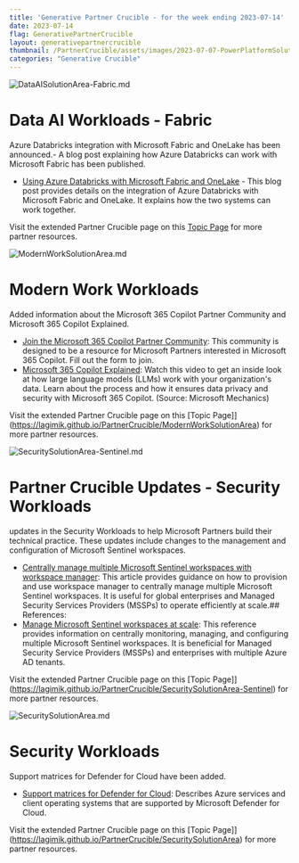 ```yaml
---
title: 'Generative Partner Crucible - for the week ending 2023-07-14'
date: 2023-07-14
flag: GenerativePartnerCrucible
layout: generativepartnercrucible
thumbnail: /PartnerCrucible/assets/images/2023-07-07-PowerPlatformSolutionArea.md-image.png
categories: "Generative Crucible"
---
```

![ DataAISolutionArea-Fabric.md ]( /PartnerCrucible/assets/images/2023-07-14-DataAISolutionArea-Fabric.md-image.png )

# Data AI Workloads - Fabric

Azure Databricks integration with Microsoft Fabric and OneLake has been announced.- A blog post explaining how Azure Databricks can work with Microsoft Fabric has been published.

- [Using Azure Databricks with Microsoft Fabric and OneLake](https://blog.fabric.microsoft.com/en-us/blog/using-azure-databricks-with-microsoft-fabric-and-onelake?ft=All%3A) - This blog post provides details on the integration of Azure Databricks with Microsoft Fabric and OneLake. It explains how the two systems can work together.


Visit the extended Partner Crucible page on this [Topic Page](https://lagimik.github.io/PartnerCrucible/DataAISolutionArea-Fabric) for more partner resources.


![ ModernWorkSolutionArea.md ]( /PartnerCrucible/assets/images/2023-07-14-ModernWorkSolutionArea.md-image.png )

# Modern Work Workloads
Added information about the Microsoft 365 Copilot Partner Community and Microsoft 365 Copilot Explained.
- [Join the Microsoft 365 Copilot Partner Community](https://aka.ms/CopilotPartnerCommunity): This community is designed to be a resource for Microsoft Partners interested in Microsoft 365 Copilot. Fill out the form to join.
- [Microsoft 365 Copilot Explained](https://youtu.be/B2-8wrF9Okc): Watch this video to get an inside look at how large language models (LLMs) work with your organization's data. Learn about the process and how it ensures data privacy and security with Microsoft 365 Copilot. (Source: Microsoft Mechanics)

Visit the extended Partner Crucible page on this [Topic Page]](https://lagimik.github.io/PartnerCrucible/ModernWorkSolutionArea) for more partner resources.

![ SecuritySolutionArea-Sentinel.md ]( /PartnerCrucible/assets/images/2023-07-14-SecuritySolutionArea-Sentinel.md-image.png )
# Partner Crucible Updates - Security Workloads

updates in the Security Workloads to help Microsoft Partners build their technical practice. These updates include changes to the management and configuration of Microsoft Sentinel workspaces.

- [Centrally manage multiple Microsoft Sentinel workspaces with workspace manager](https://learn.microsoft.com/en-us/azure/sentinel/workspace-manager): This article provides guidance on how to provision and use workspace manager to centrally manage multiple Microsoft Sentinel workspaces. It is useful for global enterprises and Managed Security Services Providers (MSSPs) to operate efficiently at scale.## References:
- [Manage Microsoft Sentinel workspaces at scale](https://learn.microsoft.com/en-us/azure/lighthouse/how-to/manage-sentinel-workspaces): This reference provides information on centrally monitoring, managing, and configuring multiple Microsoft Sentinel workspaces. It is beneficial for Managed Security Service Providers (MSSPs) and enterprises with multiple Azure AD tenants.

Visit the extended Partner Crucible page on this [Topic Page]](https://lagimik.github.io/PartnerCrucible/SecuritySolutionArea-Sentinel) for more partner resources.

![ SecuritySolutionArea.md ]( /PartnerCrucible/assets/images/2023-07-14-SecuritySolutionArea.md-image.png )

# Security Workloads
Support matrices for Defender for Cloud have been added.

- [Support matrices for Defender for Cloud](https://learn.microsoft.com/en-us/azure/defender-for-cloud/support-matrix-defender-for-cloud): Describes Azure services and client operating systems that are supported by Microsoft Defender for Cloud.

Visit the extended Partner Crucible page on this [Topic Page]](https://lagimik.github.io/PartnerCrucible/SecuritySolutionArea) for more partner resources.

